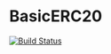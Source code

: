 # BasicERC20
[![Build Status](https://travis-ci.com/mkhanley/BasicERC20.svg?branch=main)](https://travis-ci.com/mkhanley/BasicERC20)
